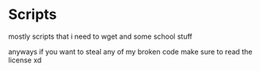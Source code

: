 # Scripts
mostly scripts that i need to wget and some school stuff

anyways if you want to steal any of my broken code make sure to read the license xd
